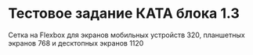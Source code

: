 # Тестовое задание КАТА блока 1.3

Сетка на Flexbox для экранов мобильных устройств 320, планшетных экранов 768 и десктопных экранов 1120
